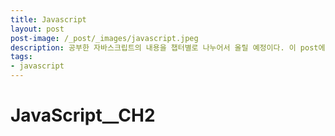 ```yaml
---
title: Javascript
layout: post
post-image: /_post/_images/javascript.jpeg
description: 공부한 자바스크립트의 내용을 챕터별로 나누어서 올릴 예정이다. 이 post에서는 ch2에 대한 복습을 할 것이다. 
tags:
- javascript
---
```


JavaScript__CH2
=======
